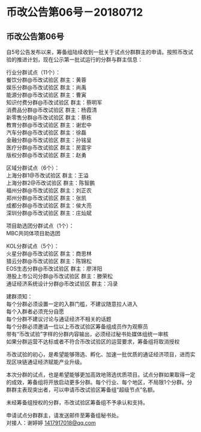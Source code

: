 # 币改公告第06号－20180712

## 币改公告第06号

自5号公告发布以来，筹备组陆续收到一批关于试点分群群主的申请。按照币改试验的推进计划，现在公示第一批试运行的分群与群主信息：    

行业分群试点（11个）：      
餐饮分群@币改试验区   群主：黄蓉  
娱乐分群@币改试验区   群主：尚禹  
能源分群@币改试验区   群主：曹寅  
知识付费分群@币改试验区  群主：蔡明军  
消费品分群@币改试验区   群主：杨霞清  
新零售分群@币改试验区   群主：蔡栋  
教育分群@币改试验区   群主：谢宏中  
汽车分群@币改试验区   群主：徐磊  
金融分群@币改试验区   群主：孙铭呈  
医疗分群@币改试验区   群主：房震宇	  
版权分群@币改试验区   群主：赵勇  

区域分群试点（6个）：  
上海分群1@币改试验区   群主：王溢  
上海分群2@币改试验区   群主：陈智鹏  
福州分群@币改试验区   群主：刘正农  
郑州分群@币改试验区   群主：张凯  
成都分群@币改试验区   群主：侯大亮  
深圳分群@币改试验区   群主：庄灿斌  

项目助选团分群试点（1个）：  
MBC共同体项目助选团  

KOL分群试点（5个）：  
火星分群@币改试验区  群主：商思林  
猎云分群@币改试验区  群主：陈锦松  
EOS生态分群@币改试验区  群主：廖洋阳  
港股上市公司分群@币改试验区   群主：滕荣松  
通证经济系统设计分群@币改试验区   群主：冯录  

建群须知：  
每个分群必须设置一定的入群门槛，不建议随意拉人进入  
每个入群者必须充分自愿  
每个分群不建议讨论与通证经济不相关的话题  
每个分群必须邀请一位以上币改试验区筹备组成员作为观察员  
带有“币改试验”字样的分群内容输出，必须经过秘书处媒体组统一审核  
如果分群运营不达标或者不符合币改试验区的运营要求，筹备组将取消授权  

币改试验的初心，是希望能够筛选、孵化、加速一批优质的通证经济项目，进而实现区块链通证经济赋能产业升级。  

本次分群的试点，也是希望能够更加高效地筛选优质项目。试点分群如果取得一定的成效，筹备组将开放启动更多分群。每个行业、每个地区，不局限1个分群。分群群主表现突出者，可以申请币改试验区筹备组“超级节点”名额。
  
未经筹备组授权的分群，币改试验区筹备组不予承认和支持。  

申请试点分群群主，请发送邮件至筹备组秘书处。  
对接人：谢婷婷   1417917018@qq.com  
